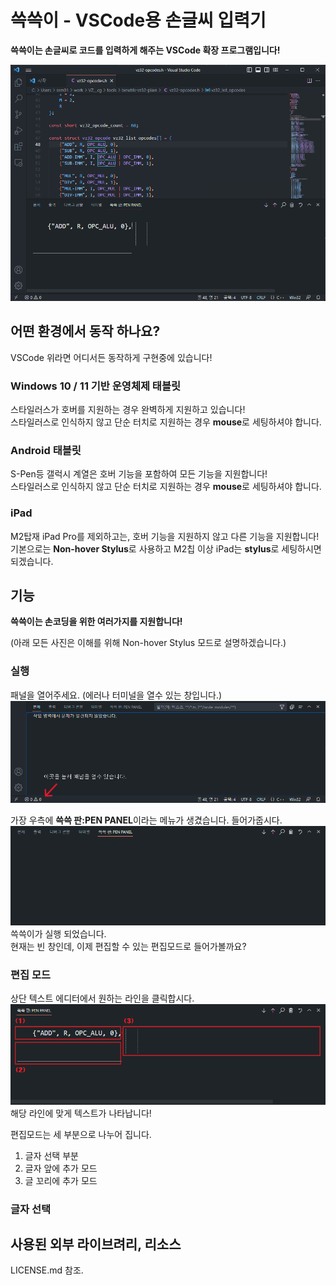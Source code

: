 # 쓱쓱이 - VSCode용 손글씨 입력기
**쓱쓱이는 손글씨로 코드를 입력하게 해주는 VSCode 확장 프로그램입니다!**

![main screenshot](md_img/미리보기.png)

## 어떤 환경에서 동작 하나요?
VSCode 위라면 어디서든 동작하게 구현중에 있습니다!
### Windows 10 / 11 기반 운영체제 태블릿
스타일러스가 호버를 지원하는 경우 완벽하게 지원하고 있습니다!<br>
스타일러스로 인식하지 않고 단순 터치로 지원하는 경우 **mouse**로 세팅하셔야 합니다.
### Android 태블릿
S-Pen등 갤럭시 계열은 호버 기능을 포함하여 모든 기능을 지원합니다!<br>
스타일러스로 인식하지 않고 단순 터치로 지원하는 경우 **mouse**로 세팅하셔야 합니다.
### iPad
M2탑재 iPad Pro를 제외하고는, 호버 기능을 지원하지 않고 다른 기능을 지원합니다!<br>
기본으로는 **Non-hover Stylus**로 사용하고 M2칩 이상 iPad는 **stylus**로 세팅하시면 되겠습니다.

## 기능
**쓱쓱이는 손코딩을 위한 여러가지를 지원합니다!**

(아래 모든 사진은 이해를 위해 Non-hover Stylus 모드로 설명하겠습니다.)

### 실행
패널을 열어주세요. (에러나 터미널을 열수 있는 창입니다.)<br>
![패널](md_img/Panel.png)

가장 우측에 **쓱쓱 판:PEN PANEL**이라는 메뉴가 생겼습니다. 들어가줍시다.
![비어있는 쓱쓱이](md_img/SSe-Empty.png)
쓱쓱이가 실행 되었습니다.<br>
현재는 빈 창인데, 이제 편집할 수 있는 편집모드로 들어가볼까요?

### 편집 모드
상단 텍스트 에디터에서 원하는 라인을 클릭합시다.<br>
![코드 선택](md_img/bigNsection.png)
해당 라인에 맞게 텍스트가 나타납니다!

편집모드는 세 부분으로 나누어 집니다.<br>
1. 글자 선택 부분
2. 글자 앞에 추가 모드
3. 글 꼬리에 추가 모드

### 글자 선택


## 사용된 외부 라이브려리, 리소스
LICENSE.md 참조.
